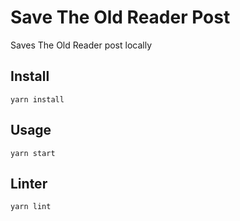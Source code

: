 # Save The Old Reader Post

Saves The Old Reader post locally


## Install

    yarn install


## Usage

    yarn start


## Linter

    yarn lint

